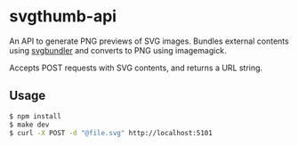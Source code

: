 # svgthumb-api

An API to generate PNG previews of SVG images. Bundles external contents using
[svgbundler](https://github.com/ca-la/svgbundler) and converts to PNG using
imagemagick.

Accepts POST requests with SVG contents, and returns a URL string.

## Usage

```bash
$ npm install
$ make dev
$ curl -X POST -d "@file.svg" http://localhost:5101

```
